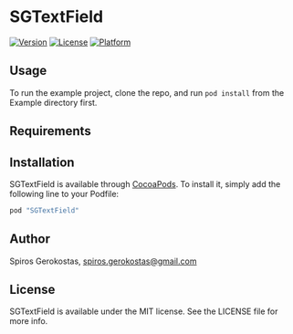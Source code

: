 # SGTextField

[![Version](https://img.shields.io/cocoapods/v/SGTextField.svg?style=flat)](http://cocoapods.org/pods/SGTextField)
[![License](https://img.shields.io/cocoapods/l/SGTextField.svg?style=flat)](http://cocoapods.org/pods/SGTextField)
[![Platform](https://img.shields.io/cocoapods/p/SGTextField.svg?style=flat)](http://cocoapods.org/pods/SGTextField)

## Usage

To run the example project, clone the repo, and run `pod install` from the Example directory first.

## Requirements

## Installation

SGTextField is available through [CocoaPods](http://cocoapods.org). To install
it, simply add the following line to your Podfile:

```ruby
pod "SGTextField"
```

## Author

Spiros Gerokostas, spiros.gerokostas@gmail.com

## License

SGTextField is available under the MIT license. See the LICENSE file for more info.
